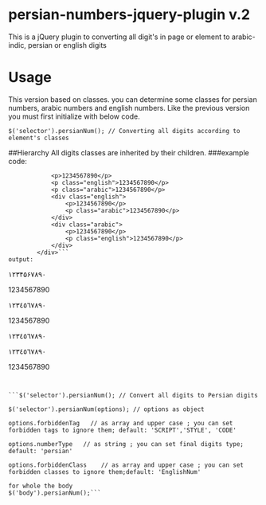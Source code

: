 # persian-numbers-jquery-plugin v.2
This is a jQuery plugin to converting all digit's in page or element to arabic-indic, persian or english digits

# Usage
This version based on classes. you can determine some classes for persian numbers, arabic numbers and english numbers. Like the previous version you must first initialize with below code.

```$('selector').persianNum(); // Converting all digits according to element's classes```

##Hierarchy
All digits classes are inherited by their children.
###example
code:
```<div class="persian">
            <p>1234567890</p>
            <p class="english">1234567890</p>
            <p class="arabic">1234567890</p>
            <div class="english">
                <p>1234567890</p>
                <p class="arabic">1234567890</p>
            </div>
            <div class="arabic">
                <p>1234567890</p>
                <p class="english">1234567890</p>
            </div>
        </div>```
output:
```
۱۲۳۴۵۶۷۸۹۰

1234567890

١٢٣٤٥٦٧٨٩٠

1234567890

١٢٣٤٥٦٧٨٩٠

١٢٣٤٥٦٧٨٩٠

1234567890
```


```$('selector').persianNum(); // Convert all digits to Persian digits

$('selector').persianNum(options); // options as object

options.forbiddenTag   // as array and upper case ; you can set forbidden tags to ignore them; default: 'SCRIPT','STYLE', 'CODE'

options.numberType   // as string ; you can set final digits type; default: 'persian'

options.forbiddenClass    // as array and upper case ; you can set forbidden classes to ignore them;default: 'EnglishNum'

for whole the body
$('body').persianNum();```